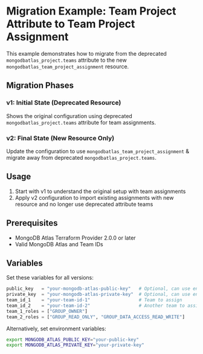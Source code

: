 # Migration Example: Team Project Attribute to Team Project Assignment

This example demonstrates how to migrate from the deprecated `mongodbatlas_project.teams` attribute to the new `mongodbatlas_team_project_assignment` resource.

## Migration Phases

### v1: Initial State (Deprecated Resource)
Shows the original configuration using deprecated `mongodbatlas_project.teams` attribute for team assignments.

### v2: Final State (New Resource Only)
Update the configuration to use `mongodbatlas_team_project_assignment` & migrate away from deprecated `mongodbatlas_project.teams`.

## Usage

1. Start with v1 to understand the original setup with team assignments
2. Apply v2 configuration to import existing assignments with new resource and no longer use deprecated attribute teams

## Prerequisites

- MongoDB Atlas Terraform Provider 2.0.0 or later
- Valid MongoDB Atlas and Team IDs

## Variables

Set these variables for all versions:

```terraform
public_key   = "your-mongodb-atlas-public-key"   # Optional, can use env vars
private_key  = "your-mongodb-atlas-private-key"  # Optional, can use env vars
team_id_1    = "your-team-id-1"                  # Team to assign
team_id_2    = "your-team-id-2"                  # Another team to assign
team_1_roles = ["GROUP_OWNER"]
team_2_roles = ["GROUP_READ_ONLY", "GROUP_DATA_ACCESS_READ_WRITE"]
```

Alternatively, set environment variables:
```bash
export MONGODB_ATLAS_PUBLIC_KEY="your-public-key"
export MONGODB_ATLAS_PRIVATE_KEY="your-private-key"
```
